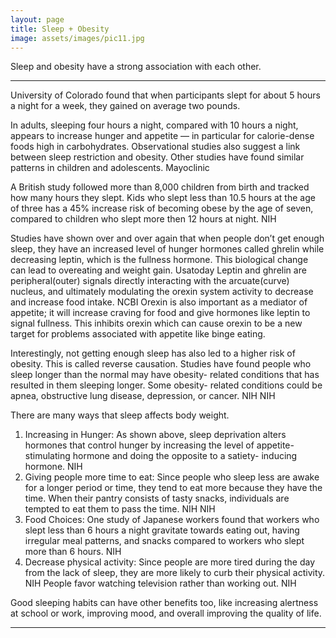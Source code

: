 ```yaml
---
layout: page
title: Sleep + Obesity
image: assets/images/pic11.jpg
---
```


<p>Sleep and obesity have a strong association with each other.</p>


<hr class="major" />


<p>University of Colorado found that when participants slept for about 5 hours a night for a week, they gained on average two pounds. </p>
<p>In adults, sleeping four hours a night, compared with 10 hours a night, appears to increase hunger and appetite — in particular for calorie-dense foods high in carbohydrates. Observational studies also suggest a link between sleep restriction and obesity. Other studies have found similar patterns in children and adolescents. Mayoclinic</p>
<p>A British study followed more than 8,000 children from birth and tracked how many hours they slept. Kids who slept less than 10.5 hours at the age of three has a 45% increase risk of becoming obese by the age of seven, compared to children who slept more then 12 hours at night. NIH</p>
<p>Studies have shown over and over again that when people don’t get enough sleep, they have an increased level of hunger hormones called ghrelin while decreasing leptin, which is the fullness hormone. This biological change can lead to overeating and weight gain. Usatoday Leptin and ghrelin are peripheral(outer) signals directly interacting with the arcuate(curve) nucleus, and ultimately modulating the orexin system activity to decrease and increase food intake. NCBI Orexin is also important as a mediator of appetite; it will increase craving for food and give hormones like leptin to signal fullness. This inhibits orexin which can cause orexin to be a new target for problems associated with appetite like binge eating.</p>
<p>Interestingly, not getting enough sleep has also led to a higher risk of obesity. This is called reverse causation. Studies have found people who sleep longer than the normal may have obesity- related conditions that has resulted in them sleeping longer. Some obesity- related conditions could be apnea, obstructive lung disease, depression, or cancer. NIH NIH</p>
<p>There are many ways that sleep affects body weight.</p>

1. Increasing in Hunger: As shown above, sleep deprivation alters hormones that control hunger by increasing the level of appetite- stimulating hormone and doing the opposite to a satiety- inducing hormone. NIH
2. Giving people more time to eat: Since people who sleep less are awake for a longer period or time, they tend to eat more because they have the time. When their pantry consists of tasty snacks, individuals are tempted to eat them to pass the time. NIH NIH
3. Food Choices: One study of Japanese workers found that workers who slept less than 6 hours a night gravitate towards eating out, having irregular meal patterns, and snacks compared to workers who slept more than 6 hours. NIH
4. Decrease physical activity: Since people are more tired during the day from the lack of sleep, they are more likely to curb their physical activity. NIH People favor watching television rather than working out. NIH

<p>Good sleeping habits can have other benefits too, like increasing alertness at school or work, improving mood, and overall improving the quality of life.</p>

<hr class="major" />

